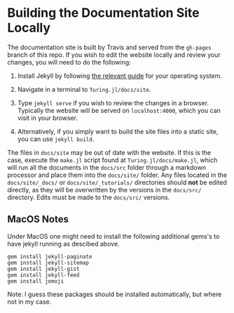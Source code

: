 # Building the Documentation Site Locally

The documentation site is built by Travis and served from the `gh-pages` branch of this repo. If you wish to edit the website 
locally and review your changes, you will need to do the following:

1. Install Jekyll by following [the relevant guide](https://jekyllrb.com/docs/installation/) for your operating system.

2. Navigate in a terminal to `Turing.jl/docs/site`.

3. Type `jekyll serve` if you wish to review the changes in a browser. Typically the website will be served on `localhost:4000`,
which you can visit in your browser.

4. Alternatively, if you simply want to build the site files into a static site, you can use `jekyll build`. 

The files in `docs/site` may be out of date with the website. If this is the case, execute the `make.jl` script found 
at `Turing.jl/docs/make.jl`, which will run all the documents in the `docs/src` folder through a markdown processor and place 
them into the `docs/site/` folder. Any files located in the `docs/site/_docs/` or `docs/site/_tutorials/` directories 
should **not** be edited directly, as they will be overwritten by the versions in the `docs/src/` directory. Edits must
be made to the `docs/src/` versions.

## MacOS Notes
Under MacOS one might need to install the following additional gems's to have jekyll running as descibed above. 

```
gem install jekyll-paginate
gem install jekyll-sitemap
gem install jekyll-gist
gem install jekyll-feed
gem install jemoji
```

Note: I guess these packages should be installed automatically, but where not in my case.
